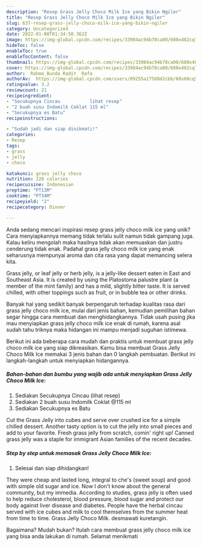 ```yaml
---
description: "Resep Grass Jelly Choco Milk Ice yang Bikin Ngiler"
title: "Resep Grass Jelly Choco Milk Ice yang Bikin Ngiler"
slug: 637-resep-grass-jelly-choco-milk-ice-yang-bikin-ngiler
category: Uncategorized
date: 2022-01-08T01:34:50.362Z
image: https://img-global.cpcdn.com/recipes/33984ac94b78ca00/680x482cq70/grass-jelly-choco-milk-ice-foto-resep-utama.jpg
hideToc: false
enableToc: true
enableTocContent: false
thumbnail: https://img-global.cpcdn.com/recipes/33984ac94b78ca00/680x482cq70/grass-jelly-choco-milk-ice-foto-resep-utama.jpg
cover: https://img-global.cpcdn.com/recipes/33984ac94b78ca00/680x482cq70/grass-jelly-choco-milk-ice-foto-resep-utama.jpg
author:  Rahma_Bunda Radit  Rafa
authorAv:  https://img-global.cpcdn.com/users/09255a17588d2cbb/60x60cq50/avatar.jpg
ratingvalue: 3.2
reviewcount: 21
recipeingredient:
- "Secukupnya Cincau           lihat resep"
- "2 buah susu Indomilk Coklat 115 ml"
- "Secukupnya es Batu"
recipeinstructions:

- "Sudah jadi dan siap dinikmati!"
categories:
- Resep
tags:
- grass
- jelly
- choco

katakunci: grass jelly choco 
nutrition: 228 calories
recipecuisine: Indonesian
preptime: "PT13M"
cooktime: "PT34M"
recipeyield: "2"
recipecategory: Dinner

---
```



Anda sedang mencari inspirasi resep grass jelly choco milk ice yang unik? Cara menyiapkannya memang tidak terlalu sulit namun tidak gampang juga. Kalau keliru mengolah maka hasilnya tidak akan memuaskan dan justru cenderung tidak enak. Padahal grass jelly choco milk ice yang enak seharusnya mempunyai aroma dan cita rasa yang dapat memancing selera kita.


Grass jelly, or leaf jelly or herb jelly, is a jelly-like dessert eaten in East and Southeast Asia. It is created by using the Platostoma palustre plant (a member of the mint family) and has a mild, slightly bitter taste. It is served chilled, with other toppings such as fruit, or in bubble tea or other drinks.

Banyak hal yang sedikit banyak berpengaruh terhadap kualitas rasa dari grass jelly choco milk ice, mulai dari jenis bahan, kemudian pemilihan bahan segar hingga cara membuat dan menghidangkannya. Tidak usah pusing jika mau menyiapkan grass jelly choco milk ice enak di rumah, karena asal sudah tahu triknya maka hidangan ini mampu menjadi suguhan istimewa.


Berikut ini ada beberapa cara mudah dan praktis untuk membuat grass jelly choco milk ice yang siap dikreasikan. Kamu bisa membuat Grass Jelly Choco Milk Ice memakai 3 jenis bahan dan 0 langkah pembuatan. Berikut ini langkah-langkah untuk menyiapkan hidangannya.

<!--inarticleads1-->

##### Bahan-bahan dan bumbu yang wajib ada untuk menyiapkan Grass Jelly Choco Milk Ice:

1. Sediakan Secukupnya Cincau           (lihat resep)
1. Sediakan 2 buah susu Indomilk Coklat @115 ml
1. Sediakan Secukupnya es Batu


Cut the Grass Jelly into cubes and serve over crushed ice for a simple chilled dessert. Another tasty option is to cut the jelly into small pieces and add to your favorite. Fresh grass jelly from scratch, comin&#39; right up! Canned grass jelly was a staple for immigrant Asian families of the recent decades. 

<!--inarticleads2-->

##### Step by step untuk memasak Grass Jelly Choco Milk Ice:


1. Selesai dan siap dihidangkan!

They were cheap and lasted long, integral to che&#39;s (sweet soup) and good with simple old sugar and ice. Now I don&#39;t know about the general community, but my immedia. According to studies, grass jelly is often used to help reduce cholesterol, blood pressure, blood sugar and protect our body against liver disease and diabetes. People have the herbal cincau served with ice cubes and milk to cool themselves from the summer heat from time to time. Grass Jelly Choco Milk. desmawati kuretangin. 

Bagaimana? Mudah bukan? Itulah cara membuat grass jelly choco milk ice yang bisa anda lakukan di rumah. Selamat menikmati
